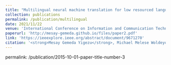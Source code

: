 ```yaml
---
title: "Multilingual neural machine translation for low resourced languages: Ometo-english"
collection: publications
permalink: /publication/multilingual
date: 2021/11/22
venue: 'International Conference on Information and Communication Technology for Development for Africa (ICT4DA)'
paperurl: 'http://mesay-gemeda.github.io/files/paper2.pdf'
link: 'https://ieeexplore.ieee.org/abstract/document/9671270'
citation: '<strong>Mesay Gemeda Yigezu</strong>, Michael Melese Woldeyohannis, Atnafu Lambebo Tonja. 2021. &quot;Multilingual neural machine translation for low resourced languages: Ometo-english.&quot; <i>2021 International Conference on Information and Communication Technology for Development for Africa (ICT4DA)</i>'
---
```

permalink: /publication/2015-10-01-paper-title-number-3

